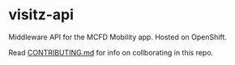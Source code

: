 # visitz-api
Middleware API for the MCFD Mobility app. Hosted on OpenShift.

Read [CONTRIBUTING.md](docs/CONTRIBUTING.md) for info on collborating in this repo.
